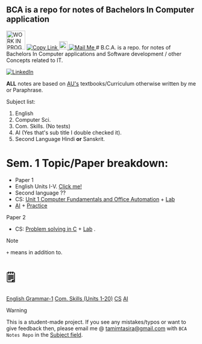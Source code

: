  BCA is a repo for notes of Bachelors In Computer application
 ----

 
<img src="https://github.com/user-attachments/assets/2af14b81-b3ec-4239-af20-5377d759b0c1" alt="WORK IN PROGRESS" width="50"/> 
<a href="https://tinyurl.com/Notes-BCA">
  <img src="https://img.shields.io/badge/Copy__Link-brightgreen?style=for-the-badge&logo=link&logoColor=white" alt="Copy Link"/>
</a>
<a href="https://www.linkedin.com/in/tamimtasira">
  <img src="https://cdn-icons-png.flaticon.com/512/174/174857.png" alt="LinkedIn" width="22"/>
</a>
<a href="mailto:user@mail.com">
  <img src="https://img.shields.io/badge/Mail__Me-red?style=for-the-badge&logo=gmail&logoColor=white" alt="Mail Me"/>
</a>
# B.C.A. is a repo. for notes of Bachelors In Computer applications and Software development / other Concepts related to IT.

[![LinkedIn](https://img.shields.io/badge/LinkedIn-Profile-blue?style=for-the-badge&logo=linkedin)](https://www.linkedin.com/in/TamimTasira/)


**ALL** notes are based on [AU's](https://www.andhrauniversity.edu.in/) textbooks/Curriculum otherwise written by me or Paraphrase.

Subject list:
1. English
2. Computer Sci.
3. Com. Skills. (No tests)
4. AI (Yes that's sub title I double checked it).
5. Second Language Hindi **or** Sanskrit.

# Sem. 1 Topic/Paper breakdown:
- Paper 1
 - English Units I-V. [Click me!](https://github.com/pingforhelp/BCA/blob/main/Docs/bca%20Syllabus.md#course-1-english-bridge-i-life-skills)
 - Second language ??
 - CS: [Unit 1 Computer Fundamentals and Office Automation](https://github.com/pingforhelp/BCA/blob/main/Docs/bca%20Syllabus.md#course-1-computer-fundamentals-and-office-automation) + [Lab](https://github.com/pingforhelp/BCA/blob/main/Docs/bca%20Syllabus.md#course-1p-computer-fundamentals-and-office-automation-practical)
 - [AI](https://github.com/pingforhelp/BCA/blob/main/Docs/bca%20Syllabus.md#course-1-ai-fundamentals) + [Practice](https://github.com/pingforhelp/BCA/blob/main/Docs/bca%20Syllabus.md#course-1p-ai-fundamentals-practice)  
 
 Paper 2
 - CS: [Problem solving in C](https://github.com/pingforhelp/BCA/blob/main/Docs/bca%20Syllabus.md#course-2--problem-solving-using-c) + [Lab](https://github.com/pingforhelp/BCA/blob/main/Docs/bca%20Syllabus.md#course-2p-problem-solving-using-c-practical)
.
> [!NOTE]
> ```+``` means in addition to.

# 🗒
[English Grammar-1](/docs/English/Basic-Grammar)
[Com. Skills (Units 1-20)](/docs/Communicationskills/MouthYoga)
[CS](?)
[AI](?)

> [!WARNING]
> This is a student-made project. If you see any mistakes/typos or want to give feedback then, please email me @ [tamimtasira@gmail.com](mailto:tamimtasira@gmail.com) with ```BCA Notes Repo``` in the [Subject field](https://www.cliently.com/blog/what-is-subject-in-email-with-examplev).   


